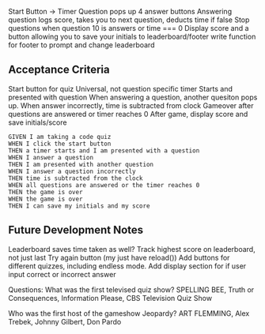 Start Button -> Timer
Question pops up
4 answer buttons
Answering question logs score, takes you to next question, deducts time if false
Stop questions when question 10 is answers or time === 0
Display score and a button allowing you to save your initials to leaderboard/footer
write function for footer to prompt and change leaderboard 



## Acceptance Criteria

Start button for quiz 
Universal, not question specific timer Starts and presented with question
When answering a question, another quesiton pops up. 
When answer incorrectly, time is subtracted from clock
Gameover after questions are answered or timer reaches 0 
After game, display score and save initials/score

```
GIVEN I am taking a code quiz
WHEN I click the start button
THEN a timer starts and I am presented with a question
WHEN I answer a question
THEN I am presented with another question
WHEN I answer a question incorrectly
THEN time is subtracted from the clock
WHEN all questions are answered or the timer reaches 0
THEN the game is over
WHEN the game is over
THEN I can save my initials and my score
```
## Future Development Notes
Leaderboard saves time taken as well?
Track highest score on leaderboard, not just last 
Try again button (my just have reload())
Add buttons for different quizzes, including endless mode. 
Add display section for if user input correct or incorrect answer


Questions: 
What was the first televised quiz show? SPELLING BEE, Truth or Consequences, Information Please, CBS Television Quiz Show

Who was the first host of the gameshow Jeopardy? ART FLEMMING, Alex Trebek, Johnny Gilbert, Don Pardo